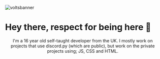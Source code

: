 ![voltsbanner](https://github.com/voltsdev/voltsdev/blob/main/votlsbanner2.png?raw=true)
# Hey there, respect for being here 🤘
<p align="center">I'm a 16 year old self-taught developer from the UK. I mostly work on projects that use discord.py (which are public), but work on the private projects using; JS, CSS and HTML. 

